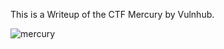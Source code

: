 This is a Writeup of the CTF Mercury by Vulnhub.

![mercury](https://github.com/user-attachments/assets/1078f581-afe2-425c-b327-1c7a7d6b9931)
